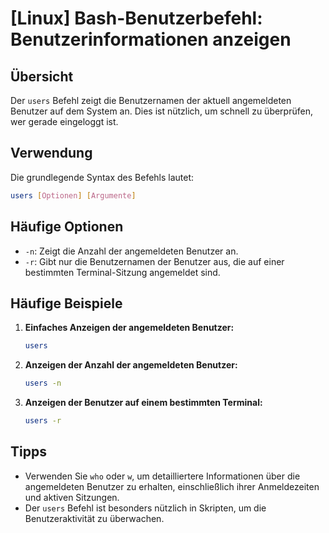 # [Linux] Bash-Benutzerbefehl: Benutzerinformationen anzeigen

## Übersicht
Der `users` Befehl zeigt die Benutzernamen der aktuell angemeldeten Benutzer auf dem System an. Dies ist nützlich, um schnell zu überprüfen, wer gerade eingeloggt ist.

## Verwendung
Die grundlegende Syntax des Befehls lautet:

```bash
users [Optionen] [Argumente]
```

## Häufige Optionen
- `-n`: Zeigt die Anzahl der angemeldeten Benutzer an.
- `-r`: Gibt nur die Benutzernamen der Benutzer aus, die auf einer bestimmten Terminal-Sitzung angemeldet sind.

## Häufige Beispiele

1. **Einfaches Anzeigen der angemeldeten Benutzer:**

   ```bash
   users
   ```

2. **Anzeigen der Anzahl der angemeldeten Benutzer:**

   ```bash
   users -n
   ```

3. **Anzeigen der Benutzer auf einem bestimmten Terminal:**

   ```bash
   users -r
   ```

## Tipps
- Verwenden Sie `who` oder `w`, um detailliertere Informationen über die angemeldeten Benutzer zu erhalten, einschließlich ihrer Anmeldezeiten und aktiven Sitzungen.
- Der `users` Befehl ist besonders nützlich in Skripten, um die Benutzeraktivität zu überwachen.
